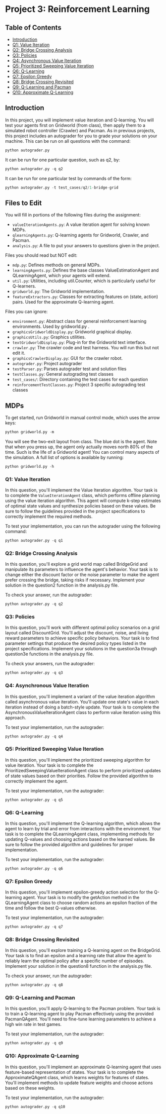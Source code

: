 # Project 3: Reinforcement Learning

## Table of Contents
- [Introduction](#introduction)
- [Q1: Value Iteration](#Q1-value-iteration)
- [Q2: Bridge Crossing Analysis](#Q2-bridge-crossing-analysis)
- [Q3: Policies](#Q3-policies)
- [Q4: Asynchronous Value Iteration](#Q4-asynchronous-value-iteration)
- [Q5: Prioritized Sweeping Value Iteration](#Q5-prioritized-sweeping-value-iteration)
- [Q6: Q-Learning](#Q6-q-learning)
- [Q7: Epsilon Greedy](#Q7-epsilon-greedy)
- [Q8: Bridge Crossing Revisited](#Q8-bridge-crossing-revisited)
- [Q9: Q-Learning and Pacman](#Q9-Q-learning-and-pacman)
- [Q10: Approximate Q-Learning](#Q10-approximate-Q-learning)

## Introduction
In this project, you will implement value iteration and Q-learning. You will test your agents first on Gridworld (from class), then apply them to a simulated robot controller (Crawler) and Pacman.
As in previous projects, this project includes an autograder for you to grade your solutions on your machine. This can be run on all questions with the command:
```python
python autograder.py
```

It can be run for one particular question, such as q2, by:
```python
python autograder.py -q q2
```

It can be run for one particular test by commands of the form:
```python
python autograder.py -t test_cases/q2/1-bridge-grid
```

## Files to Edit
You will fill in portions of the following files during the assignment:
- `valueIterationAgents.py`: A value iteration agent for solving known MDPs.
- `qlearningAgents.py`: Q-learning agents for Gridworld, Crawler, and Pacman.
- `analysis.py`: A file to put your answers to questions given in the project.

Files you should read but NOT edit:
- `mdp.py`: Defines methods on general MDPs.
- `learningAgents.py`: Defines the base classes ValueEstimationAgent and QLearningAgent, which your agents will extend.
- `util.py`: Utilities, including util.Counter, which is particularly useful for Q-learners.
- `gridworld.py`: The Gridworld implementation.
- `featureExtractors.py`: Classes for extracting features on (state, action) pairs. Used for the approximate Q-learning agent.

Files you can ignore:
- `environment.py`: Abstract class for general reinforcement learning environments. Used by gridworld.py .
- `graphicsGridworldDisplay.py`: Gridworld graphical display.
- `graphicsUtils.py`: Graphics utilities.
- `textGridworldDisplay.py`: Plug-in for the Gridworld text interface.
- `crawler.py`: The crawler code and test harness. You will run this but not edit it.
- `graphicsCrawlerDisplay.py`: GUI for the crawler robot.
- `autograder.py`: Project autograder
- `testParser.py`: Parses autograder test and solution files
- `testClasses.py`: General autograding test classes
- `test_cases/`: Directory containing the test cases for each question
- `reinforcementTestClasses.py`: Project 3 specific autograding test classes

## MDPs
To get started, run Gridworld in manual control mode, which uses the arrow keys:
```python
python gridworld.py -m
```

You will see the two-exit layout from class. The blue dot is the agent. Note that when you press up, the agent only actually moves north 80% of the time. Such is the life of a Gridworld agent!
You can control many aspects of the simulation. A full list of options is available by running:
```python
python gridworld.py -h
```


### Q1: Value Iteration
In this question, you'll implement the Value Iteration algorithm. Your task is to complete the `ValueIterationAgent` class, which performs offline planning using the value iteration algorithm. This agent will compute k-step estimates of optimal state values and synthesize policies based on these values. Be sure to follow the guidelines provided in the project specifications to correctly implement the required methods.

To test your implementation, you can run the autograder using the following command:

```python
python autograder.py -q q1
```

### Q2: Bridge Crossing Analysis
In this question, you'll explore a grid world map called BridgeGrid and manipulate its parameters to influence the agent's behavior. Your task is to change either the discount factor or the noise parameter to make the agent prefer crossing the bridge, taking risks if necessary. Implement your solution in the question2 function in the analysis.py file.

To check your answer, run the autograder:

```python
python autograder.py -q q2
```

### Q3: Policies
In this question, you'll work with different optimal policy scenarios on a grid layout called DiscountGrid. You'll adjust the discount, noise, and living reward parameters to achieve specific policy behaviors. Your task is to find parameter settings that produce the desired policy types listed in the project specifications. Implement your solutions in the question3a through question3e functions in the analysis.py file.

To check your answers, run the autograder:

```python
python autograder.py -q q3
```

### Q4: Asynchronous Value Iteration
In this question, you'll implement a variant of the value iteration algorithm called asynchronous value iteration. You'll update one state's value in each iteration instead of doing a batch-style update. Your task is to complete the AsynchronousValueIterationAgent class to perform value iteration using this approach.

To test your implementation, run the autograder:

```python
python autograder.py -q q4
```

### Q5: Prioritized Sweeping Value Iteration
In this question, you'll implement the prioritized sweeping algorithm for value iteration. Your task is to complete the PrioritizedSweepingValueIterationAgent class to perform prioritized updates of state values based on their priorities. Follow the provided algorithm to correctly implement the agent.

To test your implementation, run the autograder:

```python
python autograder.py -q q5
```

### Q6: Q-Learning
In this question, you'll implement the Q-learning algorithm, which allows the agent to learn by trial and error from interactions with the environment. Your task is to complete the QLearningAgent class, implementing methods for updating Q-values and choosing actions based on the learned values. Be sure to follow the provided algorithm and guidelines for proper implementation.

To test your implementation, run the autograder:

```python
python autograder.py -q q6
```

### Q7: Epsilon Greedy
In this question, you'll implement epsilon-greedy action selection for the Q-learning agent. Your task is to modify the getAction method in the QLearningAgent class to choose random actions an epsilon fraction of the time and follow the best Q-values otherwise.

To test your implementation, run the autograder:

```python
python autograder.py -q q7
```

### Q8: Bridge Crossing Revisited
In this question, you'll explore training a Q-learning agent on the BridgeGrid. Your task is to find an epsilon and a learning rate that allow the agent to reliably learn the optimal policy after a specific number of episodes. Implement your solution in the question8 function in the analysis.py file.

To check your answer, run the autograder:

```python
python autograder.py -q q8
```

### Q9: Q-Learning and Pacman
In this question, you'll apply Q-learning to the Pacman problem. Your task is to train a Q-learning agent to play Pacman effectively using the provided PacmanQAgent. You'll need to fine-tune learning parameters to achieve a high win rate in test games.

To test your implementation, run the autograder:

```python
python autograder.py -q q9
```

### Q10: Approximate Q-Learning
In this question, you'll implement an approximate Q-learning agent that uses feature-based representation of states. Your task is to complete the ApproximateQAgent class, which learns weights for features of states. You'll implement methods to update feature weights and choose actions based on these weights.

To test your implementation, run the autograder:

```python
python autograder.py -q q10
```
